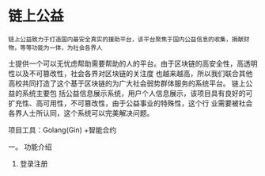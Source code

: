 # 链上公益

    链上公益致力于打造国内最安全真实的援助平台，该平台聚焦于国内公益信息的收集，捐献财物，等等功能为一体，为社会各界人
士提供一个可以无忧虑帮助需要帮助的人的平台。由于区块链的高安全性，高透明性以及不可篡改性，社会各界对区块链的关注度
也越来越高，所以我们联合其他高校共同打造了这个基于区块链的为广大社会弱势群体服务的系统平台。 链上公益的系统主要包
括公益信息展示系统，用户个人信息展示，该项目具有良好的可扩充性、高可用性，不可篡改性，由于公益事业的特殊性，这个行
业需要被社会各界人士所认同，这个系统可以完美解决问题。

项目工具：Golang(Gin) +智能合约

一。 功能介绍
1. 登录注册
